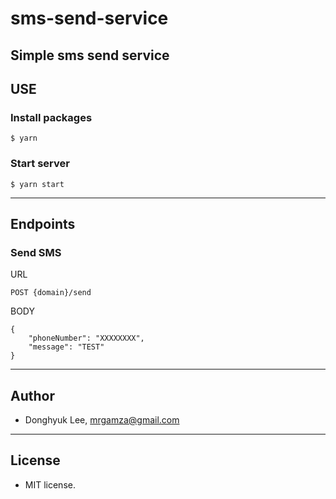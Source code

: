 # sms-send-service
Simple sms send service
---
## USE
### Install packages
```
$ yarn
```
### Start server
```
$ yarn start
```
---
## Endpoints
### Send SMS
URL
```
POST {domain}/send
```
BODY
```
{
    "phoneNumber": "XXXXXXXX",
    "message": "TEST"
}
```
---
## Author
- Donghyuk Lee, mrgamza@gmail.com
---
## License
- MIT license.
